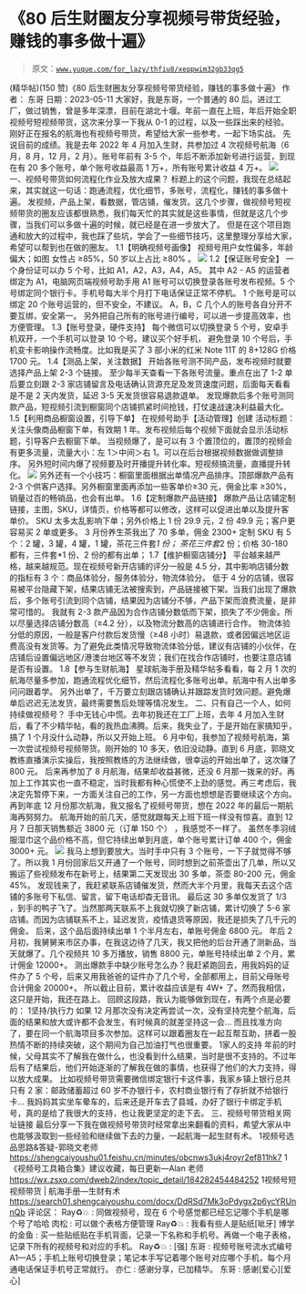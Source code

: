 # 《80 后生财圈友分享视频号带货经验，赚钱的事多做十遍》

> 原文：[`www.yuque.com/for_lazy/thfiu8/xeppwim32gb33qg5`](https://www.yuque.com/for_lazy/thfiu8/xeppwim32gb33qg5)

<ne-h2 id="0300069a" data-lake-id="0300069a"><ne-heading-ext><ne-heading-anchor></ne-heading-anchor><ne-heading-fold></ne-heading-fold></ne-heading-ext><ne-heading-content><ne-text id="ua46af297">(精华帖)(150 赞)《80 后生财圈友分享视频号带货经验，赚钱的事多做十遍》</ne-text></ne-heading-content></ne-h2> <ne-p id="ub37040cd" data-lake-id="ub37040cd"><ne-text id="uc7cc0764">作者： 东哥</ne-text></ne-p> <ne-p id="ud94aa5b3" data-lake-id="ud94aa5b3"><ne-text id="uca2063bf">日期：2023-05-11</ne-text></ne-p> <ne-p id="uf971a7f1" data-lake-id="uf971a7f1"><ne-text id="ub0512d94">大家好，我是东哥，一个普通的 80 后。进过工厂，做过销售，曾是多年深漂，目前在湖北十堰。年前一直在上班，年后开始全职视频号短视频带货，这次来分享一下我从 0-1 的过程，以及一些踩出来的经验。刚好正在报名的航海也有视频号带货，希望给大家一些参考，一起下场实战。</ne-text></ne-p> <ne-p id="ufff98baa" data-lake-id="ufff98baa"><ne-text id="u0ec1c94d">先说目前的成绩。我是去年 2022 年 4 月加入生财，共参加过 4 次视频号航海（6 月，8 月，12 月，2 月）。账号年前有 3-5 个，年后不断添加新号进行运营，到现在有 20 多个账号，单个账号收益最高 1 万+，所有账号累计收益 4 万+。</ne-text></ne-p> <ne-p id="u23c2d04c" data-lake-id="u23c2d04c"><ne-card data-card-name="image" data-card-type="inline" id="ce3hD" data-event-boundary="card">![](img/e3c4a5135b0219158d429d9d39aafe54.png)</ne-card></ne-p> <ne-h3 id="a170c141" data-lake-id="a170c141"><ne-heading-ext><ne-heading-anchor></ne-heading-anchor><ne-heading-fold></ne-heading-fold></ne-heading-ext><ne-heading-content><ne-text id="u70745bf6">一、视频号带货如何流程化作业及放大成果？</ne-text></ne-heading-content></ne-h3> <ne-p id="uca9bbe3b" data-lake-id="uca9bbe3b"><ne-text id="u469c880d">标题上的这个问题，我现在总结起来，其实就这一句话：</ne-text><ne-text id="ud81e8844" ne-bold="true">跑通流程，优化细节，多账号，流程化，赚钱的事多做十遍。</ne-text></ne-p> <ne-p id="u1c58329c" data-lake-id="u1c58329c"><ne-text id="u15d8f026" ne-bold="true">发视频，产品上架，看数据，管店铺，催发货。</ne-text><ne-text id="ue2533845">这几个步骤，做视频号短视频带货的圈友应该都很熟悉，我们每天忙的其实就是这些事情，但就是这几个步骤，当我们可以多做十遍的时候，就已经是在进一步放大了。</ne-text></ne-p> <ne-p id="uc9e5a2ff" data-lake-id="uc9e5a2ff"><ne-text id="u77e37090">但是在这个项目跑通和放大的过程中，我也踩了些坑，学会了一些细节技巧，这里整理分享给大家，希望可以帮到也在做的圈友。</ne-text></ne-p> <ne-p id="u778a3ecd" data-lake-id="u778a3ecd"><ne-text id="u64785cc7" ne-bold="true">1.1【明确视频号画像】</ne-text></ne-p> <ne-p id="u54e5e3ae" data-lake-id="u54e5e3ae"><ne-text id="ua599e1b1">视频号用户女性偏多，年龄偏大；如图 女性占 ≥85%，50 岁以上占比 ≥80% 。</ne-text></ne-p> <ne-p id="u597cdd7f" data-lake-id="u597cdd7f"><ne-card data-card-name="image" data-card-type="inline" id="uSrwe" data-event-boundary="card">![](img/835507bdaf8d6abfa2456a2df9411493.png)</ne-card></ne-p> <ne-p id="ufcfd0b34" data-lake-id="ufcfd0b34"><ne-text id="u4fc4f92c" ne-bold="true">1.2【保证账号安全】</ne-text></ne-p> <ne-p id="u2e3b59d7" data-lake-id="u2e3b59d7"><ne-text id="udb5a841a">一个身份证可以办 5 个号，比如 A1，A2，A3，A4，A5。</ne-text></ne-p> <ne-p id="ue75ae8e9" data-lake-id="ue75ae8e9"><ne-text id="u55681718">其中 A2 - A5 的运营者绑定为 A1，电脑网页端视频号助手用 A1 账号可以切换登录各账号发布视频。5 个号绑定同个银行卡。手机号每大半个月打下电话保证正常不停机。 1 个账号是可以绑定 20 个账号运营的，但不安全，不建议。</ne-text></ne-p> <ne-p id="u5e36e879" data-lake-id="u5e36e879"><ne-text id="uab2e77c8" ne-bold="true">A，B，C 几个人的账号各自分开不要互绑，安全第一。</ne-text></ne-p> <ne-p id="u57c92983" data-lake-id="u57c92983"><ne-text id="ud468497b">另外把自己所有的账号进行编号，可以进一步提高效率，也方便管理。</ne-text></ne-p> <ne-p id="u5041801c" data-lake-id="u5041801c"><ne-text id="u1911be9a" ne-bold="true">1.3【账号登录，硬件支持】</ne-text></ne-p> <ne-p id="u55c3b911" data-lake-id="u55c3b911"><ne-text id="u5b433188">每个微信可以切换登录 5 个号，安卓手机双开，一个手机可以登录 10 个号。建议买个好手机， 避免登录 10 个号后，手机变卡影响操作流畅度。比如我是买了 3 部小米的红米 Note 11T 的 8+128G 价格 1700 元。</ne-text></ne-p> <ne-p id="u2919dfa7" data-lake-id="u2919dfa7"><ne-text id="u7be89062" ne-bold="true">1.4【测品上架，关注数据】</ne-text></ne-p> <ne-p id="u062fbf1d" data-lake-id="u062fbf1d"><ne-text id="u524f8c0f">开始各账号测不同产品，发布视频时就要选择产品上架 2-3 个链接。</ne-text></ne-p> <ne-p id="ucc2dfcaf" data-lake-id="ucc2dfcaf"><ne-text id="u09a9523d">至少每半天查看一下各账号流量。重点在出了 1-2 单后要立刻跟 2-3 家店铺留言及电话确认货源充足及发货速度问题，后面每天看看是不是 2 天内发货，延迟 3-5 天发货很容易退款退单。</ne-text></ne-p> <ne-p id="u39e411cb" data-lake-id="u39e411cb"><ne-text id="u342f8d04">发现爆款后多个账号测同款产品，短视频引流到橱窗同个店铺抓紧时间抢钱，打仗速战速决利益最大化。</ne-text></ne-p> <ne-p id="u0c9274e0" data-lake-id="u0c9274e0"><ne-text id="u57e2c3b1" ne-bold="true">1.5【利用商品橱窗设置，引导下单】</ne-text></ne-p> <ne-p id="ub374feee" data-lake-id="ub374feee"><ne-text id="ubb4aefcf">在视频号助手【活动管理】创建</ne-text> <ne-text id="uc8181943" ne-bold="true">活动标题：关注头像商品橱窗下单，有效期 1 年。</ne-text><ne-text id="uea7f55b7">发布视频后每个视频下面就会显示活动标题，引导客户去橱窗下单。</ne-text></ne-p> <ne-p id="u01b86b5d" data-lake-id="u01b86b5d"><ne-text id="ua3c15855" ne-bold="true">当视频爆了，是可以有 3 个置顶位的，置顶的视频会有更多流量，流量大小：左 1＞中间＞右 1。</ne-text><ne-text id="u0e6f2f29">可以在后台根据视频数据做调整排序。</ne-text></ne-p> <ne-p id="u3b55d90a" data-lake-id="u3b55d90a"><ne-text id="ua9e768ef">另外短时间内爆了视频要及时开播提升转化率。</ne-text><ne-text id="u32cb348a" ne-bold="true">短视频搞流量，直播提升转化。</ne-text></ne-p> <ne-p id="u9bbc1a72" data-lake-id="u9bbc1a72"><ne-card data-card-name="image" data-card-type="inline" id="q2wkZ" data-event-boundary="card">![](img/a8b8a0d5855e709798427b25d0b01de1.png)</ne-card></ne-p> <ne-p id="u3afc4242" data-lake-id="u3afc4242"><ne-text id="ub29a6cf5">另外还有一个小技巧：</ne-text><ne-text id="ua220942e" ne-bold="true">橱窗里面根据出单情况产品排序。</ne-text><ne-text id="ubb37044c">顶部爆款产品有 2-3 个供客户选择。另外橱窗里面再添加一些客单价≥30 元，佣金比率 ≥30%，销量过百的畅销品，也会有出单。</ne-text></ne-p> <ne-p id="ud0078b91" data-lake-id="ud0078b91"><ne-text id="uce08ee7b" ne-bold="true">1.6【定制爆款产品链接】</ne-text></ne-p> <ne-p id="u9c192f31" data-lake-id="u9c192f31"><ne-text id="uffe7ec87">爆款产品让店铺定制链接，主图，SKU，详情页，价格等都可以修改，这样可以促进出单以及提升客单价。</ne-text></ne-p> <ne-p id="ub10ad141" data-lake-id="ub10ad141"><ne-text id="u44f277cb">SKU 太多太乱影响下单；另外价格上 1 份 29.9 元，2 份 49.9 元；客户更容易买 2 单或更多。</ne-text></ne-p> <ne-p id="u596c1d02" data-lake-id="u596c1d02"><ne-text id="ufd69a0f4">3 月份养生茶我出了 70 多单，佣金 2300+ 定制 SKU 有 5 个：2 罐，3 罐，4 罐，1 罐，茶花三件套*1 份； 茶花三件套*2 份；价格 30-180 都有，三件套*1 份、2 份的都有出单；</ne-text></ne-p> <ne-p id="u51c59c6a" data-lake-id="u51c59c6a"><ne-text id="u855a9d1c" ne-bold="true">1.7【维护橱窗店铺分】</ne-text></ne-p> <ne-p id="u873692a2" data-lake-id="u873692a2"><ne-text id="u2a076349">平台越来越严格，越来越规范。现在视频号新开店铺的评分一般是 4.5 分，其中影响店铺分数的指标有 3 个：商品体验分，服务体验分，物流体验分。</ne-text></ne-p> <ne-p id="u316d19e1" data-lake-id="u316d19e1"><ne-text id="ud82c2693">低于 4 分的店铺，很容易被平台隐藏下架，结果店铺无法被搜索到，产品链接被下架。当我们出现了爆款后，多个账号引流到同个店铺，结果因为店铺分不够，产品下架而浪费流量，是非常可惜的。</ne-text></ne-p> <ne-p id="u95394330" data-lake-id="u95394330"><ne-text id="u95f72bbd">我就有 2-3 款产品因为合作店铺分数低而下架，损失了不少佣金。所以尽量选择店铺分数高（≥4.2 分），以及物流分数高的店铺进行合作。</ne-text></ne-p> <ne-p id="u2eed75c7" data-lake-id="u2eed75c7"><ne-text id="ub02bc806">物流体验分低的原因，一般是客户付款后发货慢（≥48 小时）易退款，或者因偏远地区运费高没有发货等。为了避免此类情况导致物流体验分低，建议有店铺的小伙伴，在店铺后设置偏远地区/港澳台地区等不发货；我们在找合作店铺时，也要注意店铺是否有设置。</ne-text></ne-p> <ne-p id="ucc436256" data-lake-id="ucc436256"><ne-text id="uc27e7d9f" ne-bold="true">1.8【参与生财航海】</ne-text></ne-p> <ne-p id="u76300863" data-lake-id="u76300863"><ne-text id="uf792a076">星球航海手册及精华帖多看看，每 2 月 1 次的航海尽量多参加，跑通流程优化细节，然后流程化多账号出单。航海中有人出单多问问跟着学。</ne-text></ne-p> <ne-p id="u4818780f" data-lake-id="u4818780f"><ne-text id="uce74a20c">另外</ne-text><ne-text id="u249a8522" ne-bold="true">出单了，千万要立刻跟店铺确认并跟踪发货时效问题。</ne-text><ne-text id="u1ce0fe27">避免爆单后迟迟无法发货，最终需要售后处理等情况发生。</ne-text></ne-p> <ne-h3 id="594b2758" data-lake-id="594b2758"><ne-heading-ext><ne-heading-anchor></ne-heading-anchor><ne-heading-fold></ne-heading-fold></ne-heading-ext><ne-heading-content><ne-text id="ud1185b74">二、只有自己一个人，如何持续做视频号？</ne-text></ne-heading-content></ne-h3> <ne-p id="u5bfbdd2f" data-lake-id="u5bfbdd2f"><ne-text id="u6b3f37b3">手中无钱心中慌。去年初我还在工厂上班，去年 4 月加入生财后，看了不少精华帖，看的我热血沸腾。后来，我失业了，于是开始在家搞知乎，搞了 1 个月没什么动静，所以又开始上班。</ne-text></ne-p> <ne-p id="ude326ce7" data-lake-id="ude326ce7"><ne-text id="u677c8431">6 月中旬，我参加了视频号航海，第一次尝试视频号视频带货。刚开始的 10 多天，依旧没动静。直到 6 月底，郭晓文教练直播演示实操后，我按照教练的方法继续做，很幸运的开始出单了，这次赚了 800 元。</ne-text></ne-p> <ne-p id="u9c064fca" data-lake-id="u9c064fca"><ne-text id="u027a3ad1">后来再参加了 8 月航海，结果却收益甚微，还没 6 月那一拨来的好。再加上工作其实也一直不稳定，当时我都有种心慌使不上劲的感觉。再三考虑后，我决定先暂停下来，一方面关注自己的工作，另一方面也想想是否要继续这个方向。</ne-text></ne-p> <ne-p id="uf8921877" data-lake-id="uf8921877"><ne-text id="ue3c320f2">再到年底 12 月份那次航海，我又报名了视频号带货，想在 2022 年的最后一期航海再努努力。</ne-text></ne-p> <ne-p id="u4b784eb7" data-lake-id="u4b784eb7"><ne-text id="uaa300073" ne-bold="true">航海开始的前几天，感觉就跟每天上班下班一样没有惊喜。直到 12 月 7 日那天销售额近 3800 元（订单 150 个） ，我感觉不一样了。</ne-text></ne-p> <ne-p id="u229326d8" data-lake-id="u229326d8"><ne-text id="uc745e02d">虽然冬季羽绒服湿巾这个品价格不高，但它持续出单到月底，单个账号累计订单 400 个，佣金 3000+ 元。</ne-text></ne-p> <ne-p id="u63cb27c1" data-lake-id="u63cb27c1"><ne-card data-card-name="image" data-card-type="inline" id="Jgyvp" data-event-boundary="card">![](img/b54ca5cc1f7ae64e5faa9beac0e5d959.png)</ne-card></ne-p> <ne-p id="u79963b13" data-lake-id="u79963b13"><ne-text id="ufffc4a31" ne-bold="true">我马上想到要放大。</ne-text><ne-text id="u92df1e81">当时手中只有 3 个账号，一下子就觉得不够了。所以我 1 月份回家后又开通了一个账号，同时想到之前茶壶出了几单，所以又搬运了些视频发布在新号上，结果第二天发现出 30 多单，茶壶 80-200 元，佣金 45%。</ne-text></ne-p> <ne-p id="uc13909d8" data-lake-id="uc13909d8"><ne-text id="u65775a94">发现钱来了，我赶紧联系店铺催发货，然而大半个月里，我每天去这个店铺的多账号下私信、留言，留下电话却杳无音讯。</ne-text></ne-p> <ne-p id="ubea39984" data-lake-id="ubea39984"><ne-text id="ued267531">最后这 30 多单仅发货了 1/3 ，到手的鸭子飞了。</ne-text><ne-text id="ud9cca7d4" ne-bold="true">当然那两天联系不上我就切换了新店铺，累计切换了 5-6 家店铺。</ne-text><ne-text id="u0edb375b">而因为店铺联系不上，延迟发货，疫情退货等原因，我还是损失了几千元的佣金。</ne-text></ne-p> <ne-p id="u7ca5f699" data-lake-id="u7ca5f699"><ne-text id="u3bc9800f">后来，这个品后面持续出单 1 个半月左右，单账号佣金 6800 元。</ne-text></ne-p> <ne-p id="uac04d6d9" data-lake-id="uac04d6d9"><ne-text id="u9f9a5e7a">年后 2 月初，我舅舅来市区办事，在我这边待了几天，我又把他的后台开通了测新品，当天就爆了。几个视频共 10 多万播放，销售 8800 元，单账号持续出单 2 个月，累计佣金 12000+。</ne-text></ne-p> <ne-p id="uc5b4cd55" data-lake-id="uc5b4cd55"><ne-text id="uffc1e564">测出爆款手中缺少账号怎么办？我赶紧跑回去，用我妈妈的证件办了 5 个号，后来又用我爸爸的证件办了几个号，全部都用上，目前父母账号合计佣金 20000+。</ne-text></ne-p> <ne-p id="u5d099a6f" data-lake-id="u5d099a6f"><ne-text id="u98ef20bc">所以截止目前，累计收益应该是有 4W+ 了。然而我相信，这只是开始，我还在路上。</ne-text></ne-p> <ne-p id="u1f48d171" data-lake-id="u1f48d171"><ne-text id="u3a8cbf0c">回顾这段路，我认为能够做到现在，有两个点是必要的：</ne-text></ne-p> <ne-oli index-type="0"><ne-oli-i>1</ne-oli-i><ne-oli-c class="ne-oli-content" id="udbf027dc" data-lake-id="udbf027dc"><ne-text id="u3e642f8f" ne-bold="true">坚持/执行力</ne-text></ne-oli-c></ne-oli> <ne-p id="u12e15063" data-lake-id="u12e15063"><ne-text id="uf46d058d">如果 12 月那次没有决定再尝试一次，没有坚持完整个航海，后面的结果和放大或许都不会发生，有时候真的就差坚持这一会… 而且找准方向了，要在同一个航海项目多次参加。这样可以跟着圈友在一起互帮互助，拼着一股热情不断的持续突破，这个期间为自己加油打气也很重要。</ne-text></ne-p> <ne-oli index-type="0"><ne-oli-i>1</ne-oli-i><ne-oli-c class="ne-oli-content" id="uab57ea90" data-lake-id="uab57ea90"><ne-text id="u8af88788" ne-bold="true">家人的支持</ne-text></ne-oli-c></ne-oli> <ne-p id="ua79b02d9" data-lake-id="ua79b02d9"><ne-text id="u8330258b">年前的时候，父母其实不了解我在做什么，也没看到什么结果，当时是很不支持的。不过年后有了结果后，他们开始逐渐的了解我在做的事情，也获得了他们的大力支持，得以放大成果。</ne-text></ne-p> <ne-p id="ubf4aa224" data-lake-id="ubf4aa224"><ne-text id="u0710a80f">比如视频号带货需要微信绑定银行卡这件事，我家乡镇上银行总共只有 2 家：邮政储蓄超过 60 岁不办银行卡，农村商业银行有了存折就不给银行卡... 我妈妈其实坐车晕车的，后来还是开车去了县城，办好了银行卡绑定手机号，真的是给了我很大的支持，也让我更坚定的走下去。</ne-text></ne-p> <ne-h3 id="cb273a08" data-lake-id="cb273a08"><ne-heading-ext><ne-heading-anchor></ne-heading-anchor><ne-heading-fold></ne-heading-fold></ne-heading-ext><ne-heading-content><ne-text id="u83d6a601">三、视频号带货相关网址链接</ne-text></ne-heading-content></ne-h3> <ne-p id="ufabe68a2" data-lake-id="ufabe68a2"><ne-text id="ue86d5917">最后分享一下我在做视频号带货时经常拿出来翻看的资料，希望大家从中也能够汲取到一些经验和继续做下去的力量，一起航海一起生财有术。</ne-text></ne-p> <ne-oli index-type="0"><ne-oli-i>1</ne-oli-i><ne-oli-c class="ne-oli-content" id="u454638e4" data-lake-id="u454638e4"><ne-text id="u3100f083">视频号选品思路&答疑-郭晓文老师</ne-text></ne-oli-c></ne-oli> <ne-p id="ubee028c6" data-lake-id="ubee028c6">[<ne-text id="ucaed81f5">https://shengcaiyoushu01.feishu.cn/minutes/obcnws3ukj4royr2ef811hk7</ne-text>](https://shengcaiyoushu01.feishu.cn/minutes/obcnws3ukj4royr2ef811hk7)</ne-p> <ne-oli index-type="0"><ne-oli-i>1</ne-oli-i><ne-oli-c class="ne-oli-content" id="u1fd756e3" data-lake-id="u1fd756e3"><ne-text id="u2b0295a4">《视频号工具箱合集》建议收藏，每日更新—Alan 老师</ne-text></ne-oli-c></ne-oli> <ne-p id="u272fdb75" data-lake-id="u272fdb75">[<ne-text id="u9288e4fa">https://wx.zsxq.com/dweb2/index/topic_detail/184282454484252</ne-text>](https://wx.zsxq.com/dweb2/index/topic_detail/184282454484252)</ne-p> <ne-oli index-type="0"><ne-oli-i>1</ne-oli-i><ne-oli-c class="ne-oli-content" id="u3cd400ee" data-lake-id="u3cd400ee"><ne-text id="u7fd1d7a2">视频号短视频带货 | 航海手册—生财有术</ne-text></ne-oli-c></ne-oli> <ne-p id="ua5dec415" data-lake-id="ua5dec415">[<ne-text id="u1d1b0bea">https://search01.shengcaiyoushu.com/docx/DdRSd7Mk3oPdygx2p6ycYRUnnQb</ne-text>](https://search01.shengcaiyoushu.com/docx/DdRSd7Mk3oPdygx2p6ycYRUnnQb)</ne-p> <ne-hole id="u88eb83fe" data-lake-id="u88eb83fe"><ne-card data-card-name="hr" data-card-type="block" id="PP0ba" data-event-boundary="card"><ne-p id="u9e845951" data-lake-id="u9e845951"><ne-text id="ua993efa8">评论区：</ne-text></ne-p> <ne-p id="u9560158c" data-lake-id="u9560158c"><ne-text id="ua0d2b32d">Ray♻️💥 : 同做视频号，现在 6 个号感觉都已经忘记哪个手机是哪个号了哈哈</ne-text> <ne-text id="uedef3530">肉松 : 可以做个表格方便管理</ne-text> <ne-text id="u34ded8b3">Ray♻️💥 : 我看有些人是贴纸[呲牙]</ne-text> <ne-text id="u4135d341">博学的金鱼 : 买一些贴纸贴在手机背面，记录一下名称和手机号。再做一个电子表格，记录下所有的视频号和对应的手机。</ne-text> <ne-text id="u4e864f8f">Ray♻️💥 : [强]</ne-text> <ne-text id="u0a1f3342">东哥 : 视频号账号流水式编号 A1—A5；手机上账号切换登录；笔记本手写记着哪个账号对应哪个手机，每个月通电话保证手机号正常就行。</ne-text> <ne-text id="ue30b4055">亦仁 : 感谢分享，已加精华。</ne-text> <ne-text id="u588e2d1f">东哥 : 感谢[爱心][爱心]</ne-text></ne-p></ne-card></ne-hole>